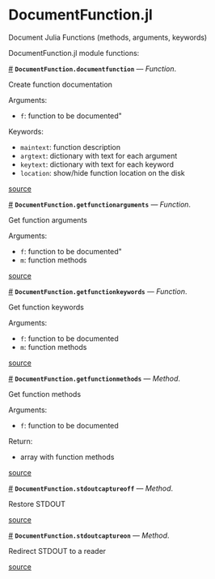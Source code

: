 
<a id='DocumentFunction.jl-1'></a>

# DocumentFunction.jl


Document Julia Functions (methods, arguments, keywords)


DocumentFunction.jl module functions:

<a id='DocumentFunction.documentfunction' href='#DocumentFunction.documentfunction'>#</a>
**`DocumentFunction.documentfunction`** &mdash; *Function*.



Create function documentation

Arguments:

  * `f`: function to be documented"

Keywords:

  * `maintext`: function description
  * `argtext`: dictionary with text for each argument
  * `keytext`: dictionary with text for each keyword
  * `location`: show/hide function location on the disk


<a target='_blank' href='https://github.com/madsjulia/DocumentFunction.jl/tree/8017964b2236ea37a4026b8c7f37f451728904a8/src/DocumentFunction.jl#L109-L122' class='documenter-source'>source</a><br>

<a id='DocumentFunction.getfunctionarguments' href='#DocumentFunction.getfunctionarguments'>#</a>
**`DocumentFunction.getfunctionarguments`** &mdash; *Function*.



Get function arguments

Arguments:

  * `f`: function to be documented"
  * `m`: function methods


<a target='_blank' href='https://github.com/madsjulia/DocumentFunction.jl/tree/8017964b2236ea37a4026b8c7f37f451728904a8/src/DocumentFunction.jl#L147-L154' class='documenter-source'>source</a><br>

<a id='DocumentFunction.getfunctionkeywords' href='#DocumentFunction.getfunctionkeywords'>#</a>
**`DocumentFunction.getfunctionkeywords`** &mdash; *Function*.



Get function keywords

Arguments:

  * `f`: function to be documented
  * `m`: function methods


<a target='_blank' href='https://github.com/madsjulia/DocumentFunction.jl/tree/8017964b2236ea37a4026b8c7f37f451728904a8/src/DocumentFunction.jl#L177-L184' class='documenter-source'>source</a><br>

<a id='DocumentFunction.getfunctionmethods-Tuple{Function}' href='#DocumentFunction.getfunctionmethods-Tuple{Function}'>#</a>
**`DocumentFunction.getfunctionmethods`** &mdash; *Method*.



Get function methods

Arguments:

  * `f`: function to be documented

Return:

  * array with function methods


<a target='_blank' href='https://github.com/madsjulia/DocumentFunction.jl/tree/8017964b2236ea37a4026b8c7f37f451728904a8/src/DocumentFunction.jl#L37-L47' class='documenter-source'>source</a><br>

<a id='DocumentFunction.stdoutcaptureoff-Tuple{}' href='#DocumentFunction.stdoutcaptureoff-Tuple{}'>#</a>
**`DocumentFunction.stdoutcaptureoff`** &mdash; *Method*.



Restore STDOUT


<a target='_blank' href='https://github.com/madsjulia/DocumentFunction.jl/tree/8017964b2236ea37a4026b8c7f37f451728904a8/src/DocumentFunction.jl#L26-L28' class='documenter-source'>source</a><br>

<a id='DocumentFunction.stdoutcaptureon-Tuple{}' href='#DocumentFunction.stdoutcaptureon-Tuple{}'>#</a>
**`DocumentFunction.stdoutcaptureon`** &mdash; *Method*.



Redirect STDOUT to a reader


<a target='_blank' href='https://github.com/madsjulia/DocumentFunction.jl/tree/8017964b2236ea37a4026b8c7f37f451728904a8/src/DocumentFunction.jl#L15-L17' class='documenter-source'>source</a><br>

